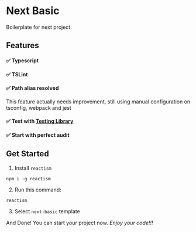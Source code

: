 # Next Basic

Boilerplate for next project.

## Features

#### ✅ Typescript

#### ✅ TSLint

#### ✅ Path alias resolved

This feature actually needs improvement, still using manual configuration on tsconfig, webpack and jest

#### ✅ Test with [Testing Library](https://testing-library.com/ 'Testing Library')

#### ✅ Start with perfect audit

## Get Started

1. Install `reactism`

```
npm i -g reactism
```

2. Run this command:

```
reactism
```

3. Select `next-basic` template

And Done! You can start your project now. _Enjoy your code!!!_
